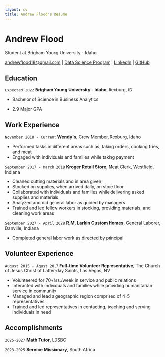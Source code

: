```yaml
---
layout: cv
title: Andrew Flood's Resume
---
```

# Andrew Flood
Student at Brigham Young University - Idaho

<div id="webaddress">
<a href="andrewflood18@gmail.com">andrewflood18@gmail.com</a>
| <a href="https://byuidatascience.github.io/development.html">Data Science Program</a>
| <a href="https://www.linkedin.com/groups/13537407/">LinkedIn</a>
| <a href="https://github.com/byuids-resumes">GitHub</a>
</div>

<!-- https://www.monique.tech/the-art-of-markdown -->

## Education

`Expected 2022`
__Brigham Young University - Idaho__, Rexburg, ID

- Bachelor of Science in Business Analytics

- 2.9 Major GPA


## Work Experience

`November 2018 - Current`
__Wendy's__, Crew Member, 
Rexburg, Idaho

- Performed tasks in different areas such as, taking orders, cooking fries, and meat
- Engaged with individuals and families while taking payment

`September 2017 - March 2018`
__Kroger Retail Store__, Meat Clerk, 
Westfield, Indiana

- Cleaned cutting materials and in area given
- Stocked on supplies, when arrived daily, on store floor
- Collaborated with individuals and families while delivering asked supplies and materials
- Analyzed and did general labor as guided by managers
- Trained and led fellow workers in stocking, providing materials, and cleaning work areas


`September 2027 - April 2028`
__R.M. Larkin Custom Homes__, General Laborer, 
Danville, Indiana

- Completed general labor work as directed by principal

## Volunteer Experience

`August 2015 - Agust 2017`
__Full-time Volunteer Representative__, The Church of Jesus Christ of Latter-day Saints, 
Las Vegas, NV 

- Volunteered for 70+hrs./week in service and public relations
- Interacted with individuals and families while providing humanitarian service in community
- Managed and lead a geographic region comprised of 4-5 representatives
- Trained and led representatives in contacting, teaching and serving individuals in need


## Accomplishments

`2025-2027`
__Math Tutor__, LDSBC


`2023-2025`
__Service Missionary__, South Africa



<!-- ### Footer

Last updated: March 2022 -->


